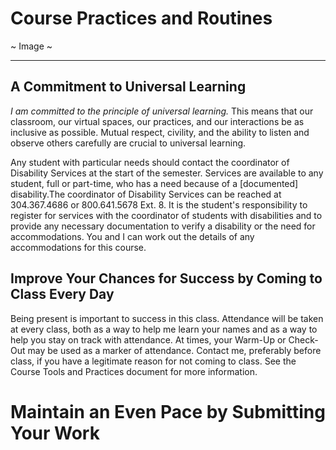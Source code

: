 # Course Practices and Routines

~ Image ~

---

## A Commitment to Universal Learning

*I am committed to the principle of universal learning.* This means that our classroom, our virtual spaces, our practices, and our interactions be as inclusive as possible. Mutual respect, civility, and the ability to listen and observe others carefully are crucial to universal learning.

Any student with particular needs should contact the coordinator of Disability Services at the start of the semester. Services are available to any student, full or part-time, who has a need because of a [documented] disability.The coordinator of Disability Services can be reached at 304.367.4686 or 800.641.5678 Ext. 8. It is the student's responsibility to register for services with the coordinator of students with disabilities and to provide any necessary documentation to verify a disability or the need for accommodations.  You and I can work out the details of any accommodations for this course.

## Improve Your Chances for Success by Coming to Class Every Day

Being present is important to success in this class. Attendance will be taken at every class, both as a way to help me learn your names and as a way to help you stay on track with attendance. At times, your Warm-Up or Check-Out may be used as a marker of attendance. Contact me, preferably before class, if you have a legitimate reason for not coming to class. See the Course Tools and Practices document for more information.

# Maintain an Even Pace by Submitting Your Work


